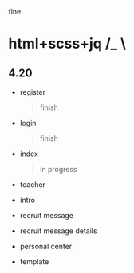 
fine
# html+scss+jq /_ \

## 4.20
* register 
    > finish

* login 
    > finish

* index 
    > in progress

* teacher

* intro 

* recruit message

* recruit message details

* personal center

* template

